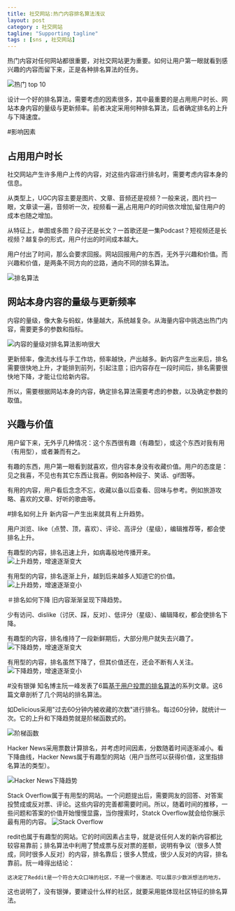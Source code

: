 ```yaml
---
title: 社交网站:热门内容排名算法浅议
layout: post
category : 社交网站
tagline: "Supporting tagline"
tags : [sns , 社交网站]
---
```

热门内容对任何网站都很重要，对社交网站更为重要。如何让用户第一眼就看到感兴趣的内容而留下来，正是各种排名算法的任务。

![热门 top 10](http://spetacular.github.io/images/2016/top-10.png)

设计一个好的排名算法，需要考虑的因素很多，其中最重要的是占用用户时长、网站本身内容的量级与更新频率。前者决定采用何种排名算法，后者确定排名的上升与下降速度。

#影响因素

## 占用用户时长
社交网站产生许多用户上传的内容，对这些内容进行排名时，需要考虑内容本身的信息。

从类型上，UGC内容主要是图片、文章、音频还是视频？一般来说，图片扫一眼，文章读一遍，音频听一次，视频看一遍,占用用户的时间依次增加,留住用户的成本也随之增加。

从特征上，单图或多图？段子还是长文？一首歌还是一集Podcast？短视频还是长视频？越复杂的形式，用户付出的时间成本越大。

用户付出了时间，那么会要求回报。网站回报用户的东西，无外乎兴趣和价值。而兴趣和价值，是两条不同方向的岔路，通向不同的排名算法。

![排名算法](http://spetacular.github.io/images/2016/cross-road.jpg)

## 网站本身内容的量级与更新频率

内容的量级，像大象与蚂蚁，体量越大，系统越复杂。从海量内容中挑选出热门内容，需要更多的参数和指标。

![内容的量级对排名算法影响很大](http://spetacular.github.io/images/2016/ele-ant.jpg)

更新频率，像流水线与手工作坊，频率越快，产出越多。新内容产生出来后，排名需要很快地上升，才能排到前列，引起注意；旧内容存在一段时间后，排名需要很快地下降，才能让位给新内容。

所以，需要根据网站本身的内容，确定排名算法需要考虑的参数，以及确定参数的取值。

## 兴趣与价值
用户留下来，无外乎几种情况：这个东西很有趣（有趣型），或这个东西对我有用（有用型），或者兼而有之。

有趣的东西，用户第一眼看到就喜欢，但内容本身没有收藏价值。用户的态度是：见之我喜，不见也有其它东西让我喜。例如各种段子、笑话、gif图等。

有用的内容，用户看后念念不忘，收藏以备以后查看、回味与参考。例如旅游攻略、喜欢的文章、好听的歌曲等。

#排名如何上升
新内容一产生出来就具有上升趋势。

用户浏览、like（点赞、顶，喜欢）、评论、高评分（星级），编辑推荐等，都会使排名上升。

有趣型的内容，排名迅速上升，如病毒般地传播开来。
![上升趋势，增速逐渐变大](http://spetacular.github.io/images/2016/up_1.png)

有用型的内容，排名逐渐上升，越到后来越多人知道它的价值。
![上升趋势，增速逐渐变小](http://spetacular.github.io/images/2016/up_2.png)

＃排名如何下降
旧内容渐渐呈现下降趋势。

少有访问、dislike（讨厌、踩，反对）、低评分（星级）、编辑降权，都会使排名下降。

有趣型的内容，排名维持了一段新鲜期后，大部分用户就失去兴趣了。
![下降趋势，增速逐渐变大](http://spetacular.github.io/images/2016/down_1.png)

有用型的内容，排名虽然下降了，但其价值还在，还会不断有人关注。
![下降趋势，增速逐渐变小](http://spetacular.github.io/images/2016/down_2.png)

#没有银弹
知名博主阮一峰发表了6篇[基于用户投票的排名算法](http://www.ruanyifeng.com/blog/it/algorithm/ "基于用户投票的排名算法")的系列文章。这6篇文章剖析了几个网站的排名算法。

如Delicious采用"过去60分钟内被收藏的次数"进行排名。每过60分钟，就统计一次。它的上升和下降趋势就是阶梯函数式的。

![阶梯函数](http://spetacular.github.io/images/2016/step_function.gif)

Hacker News采用票数计算排名，并考虑时间因素，分数随着时间逐渐减小。看下降曲线，Hacker News属于有趣型的网站（用户当然可以获得价值，这里指排名算法的类型）。

![Hacker News下降趋势](http://spetacular.github.io/images/2016/ruanyifeng_hacknews.png)

Stack Overflow属于有用型的网站。一个问题提出后，需要网友的回答、对答案投赞成或反对票、评论。这些内容的完善都需要时间。所以，随着时间的推移，一些问题和答案的价值开始慢慢显露，当你搜索时，Statck Overflow就会给你展示最有用的内容。
![Stack Overflow](http://ww1.sinaimg.cn/mw690/40dfde6fjw1f1m9pxx416j20go0lwgov.jpg)

redit也属于有趣型的网站。它的时间因素占主导，就是说任何人发的新内容都比较容易靠前；排名算法中利用了赞成票与反对票的差额，说明有争议（很多人赞成，同时很多人反对）的内容，排名靠后；很多人赞成，很少人反对的内容，排名靠前。阮一峰得出结论：

	
	这决定了Reddit是一个符合大众口味的社区，不是一个很激进、可以展示少数派想法的地方。

这也说明了，没有银弹，要建设什么样的社区，就要采用能体现社区特征的排名算法。








